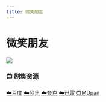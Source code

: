 ```yaml
---
title: 微笑朋友
---
```


# 微笑朋友
![](/assets/image/微笑朋友.jpg)

### 📺 剧集资源

[☁️百度](https://pan.baidu.com/s/1l8kQlrNeZPFx5R2DbNoKog?pwd=ynix)  [☁️阿里](https://www.alipan.com/s/KjHKdH4bz3R)  [☁️夸克](https://pan.quark.cn/s/8ec6a44fa202)  [☁️迅雷](https://pan.xunlei.com/s/VO7wuA8oYi0ttAtTLYHAE4eIA1?pwd=8ttt#)  [📺MDpan](https://pan.mdsub.top/zh-CN/%E5%BE%AE%E7%AC%91%E6%9C%8B%E5%8F%8B/) 
